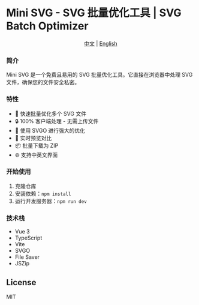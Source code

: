 # Mini SVG - SVG 批量优化工具 | SVG Batch Optimizer

<div align="center">
  <a href="README.md">中文</a> | <a href="README_EN.md">English</a>
</div>

### 简介

Mini SVG 是一个免费且易用的 SVG 批量优化工具。它直接在浏览器中处理 SVG 文件，确保您的文件安全私密。

### 特性

- 🚀 快速批量优化多个 SVG 文件
- 🔒 100% 客户端处理 - 无需上传文件
- 💪 使用 SVGO 进行强大的优化
- 👀 实时预览对比
- 📦 批量下载为 ZIP
- 🌐 支持中英文界面

### 开始使用

1. 克隆仓库
2. 安装依赖：`npm install`
3. 运行开发服务器：`npm run dev`

### 技术栈

- Vue 3
- TypeScript
- Vite
- SVGO
- File Saver
- JSZip

## License

MIT
